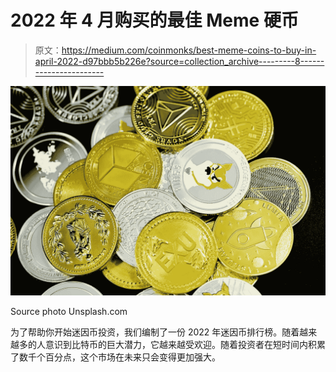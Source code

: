 # 2022 年 4 月购买的最佳 Meme 硬币

> 原文：<https://medium.com/coinmonks/best-meme-coins-to-buy-in-april-2022-d97bbb5b226e?source=collection_archive---------8----------------------->

![](img/a7107cb2c3d8e24b8afc50e695faf09e.png)

Source photo Unsplash.com

为了帮助你开始迷因币投资，我们编制了一份 2022 年迷因币排行榜。随着越来越多的人意识到比特币的巨大潜力，它越来越受欢迎。随着投资者在短时间内积累了数千个百分点，这个市场在未来只会变得更加强大。